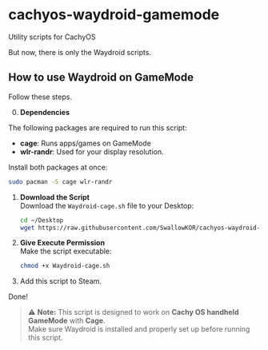 # cachyos-waydroid-gamemode
Utility scripts for CachyOS

But now, there is only the Waydroid scripts.

## How to use Waydroid on GameMode 

Follow these steps.

0. **Dependencies**

The following packages are required to run this script:

- **cage**: Runs apps/games on GameMode
- **wlr-randr**: Used for your display resolution.

Install both packages at once:

```bash
sudo pacman -S cage wlr-randr
```

1. **Download the Script**  
    Download the `Waydroid-cage.sh` file to your Desktop:

    ```bash
    cd ~/Desktop
    wget https://raw.githubusercontent.com/SwallowKOR/cachyos-waydroid-gamemode/refs/heads/main/waydroid-cage.sh
    ```

2. **Give Execute Permission**  
    Make the script executable:

    ```bash
    chmod +x Waydroid-cage.sh
    ```

3. Add this script to Steam.

Done!

> ⚠️ **Note:** This script is designed to work on **Cachy OS handheld GameMode** with **Cage**.  
> Make sure Waydroid is installed and properly set up before running this script.

